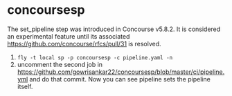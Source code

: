# concoursesp

The set_pipeline step was introduced in Concourse v5.8.2. It is considered an experimental feature until its associated https://github.com/concourse/rfcs/pull/31 is resolved.

1. `fly -t local sp -p concoursesp -c pipeline.yaml -n`
2. uncomment the second job in https://github.com/gowrisankar22/concoursesp/blob/master/ci/pipeline.yml and do that commit. Now you can see pipeline sets the pipeline itself.
